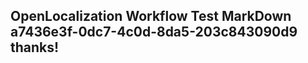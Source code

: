 <properties
ms.topic="hero-topic"
ms.test1="hero-topic"
ms.test2="test"/>

## OpenLocalization Workflow Test MarkDown a7436e3f-0dc7-4c0d-8da5-203c843090d9 thanks!
